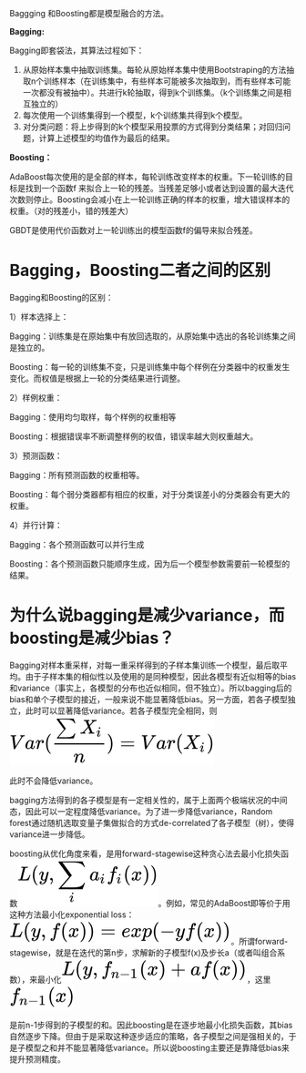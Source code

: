 Baggging 和Boosting都是模型融合的方法。

 **Bagging:**

Bagging即套袋法，其算法过程如下：

1. 从原始样本集中抽取训练集。每轮从原始样本集中使用Bootstraping的方法抽取n个训练样本（在训练集中，有些样本可能被多次抽取到，而有些样本可能一次都没有被抽中）。共进行k轮抽取，得到k个训练集。（k个训练集之间是相互独立的）
2. 每次使用一个训练集得到一个模型，k个训练集共得到k个模型。
3. 对分类问题：将上步得到的k个模型采用投票的方式得到分类结果；对回归问题，计算上述模型的均值作为最后的结果。

 **Boosting：**

 AdaBoost每次使用的是全部的样本，每轮训练改变样本的权重。下一轮训练的目标是找到一个函数f 来拟合上一轮的残差。当残差足够小或者达到设置的最大迭代次数则停止。Boosting会减小在上一轮训练正确的样本的权重，增大错误样本的权重。（对的残差小，错的残差大）

 GBDT是使用代价函数对上一轮训练出的模型函数f的偏导来拟合残差。

Bagging，Boosting二者之间的区别
=======================

Bagging和Boosting的区别：

1）样本选择上：

Bagging：训练集是在原始集中有放回选取的，从原始集中选出的各轮训练集之间是独立的。

Boosting：每一轮的训练集不变，只是训练集中每个样例在分类器中的权重发生变化。而权值是根据上一轮的分类结果进行调整。

2）样例权重：

Bagging：使用均匀取样，每个样例的权重相等

Boosting：根据错误率不断调整样例的权值，错误率越大则权重越大。

3）预测函数：

Bagging：所有预测函数的权重相等。

Boosting：每个弱分类器都有相应的权重，对于分类误差小的分类器会有更大的权重。

4）并行计算：

Bagging：各个预测函数可以并行生成

Boosting：各个预测函数只能顺序生成，因为后一个模型参数需要前一轮模型的结果。

为什么说bagging是减少variance，而boosting是减少bias？
========================================

Bagging对样本重采样，对每一重采样得到的子样本集训练一个模型，最后取平均。由于子样本集的相似性以及使用的是同种模型，因此各模型有近似相等的bias和variance（事实上，各模型的分布也近似相同，但不独立）。所以bagging后的bias和单个子模型的接近，一般来说不能显著降低bias。另一方面，若各子模型独立，此时可以显著降低variance。若各子模型完全相同，则![Var(\\frac{\\sum X\_i}{n})=Var(X\_i)](resources/FFCD56C5AD26BFF7FEA25B3340619DAF)

此时不会降低variance。

bagging方法得到的各子模型是有一定相关性的，属于上面两个极端状况的中间态，因此可以一定程度降低variance。为了进一步降低variance，Random forest通过随机选取变量子集做拟合的方式de-correlated了各子模型（树），使得variance进一步降低。

boosting从优化角度来看，是用forward-stagewise这种贪心法去最小化损失函数![L(y, \\sum\_i a\_i f\_i(x))](resources/97841997CC9E61156757E2320A3AB87F)。例如，常见的AdaBoost即等价于用这种方法最小化exponential loss：![L(y,f(x))=exp(-yf(x))](resources/4FD0DF4B7AFF83A2B45B0FE39DBA0C56)。所谓forward-stagewise，就是在迭代的第n步，求解新的子模型f(x)及步长a（或者叫组合系数），来最小化![L(y,f\_{n-1}(x)+af(x))](resources/5757C97D772D93636600DDF0BC50EADA)，这里![f\_{n-1}(x)](resources/3ECF7D768EC307830824E2BBAB938657)

是前n-1步得到的子模型的和。因此boosting是在逐步地最小化损失函数，其bias自然逐步下降。但由于是采取这种逐步适应的策略，各子模型之间是强相关的，于是子模型之和并不能显著降低variance。所以说boosting主要还是靠降低bias来提升预测精度。